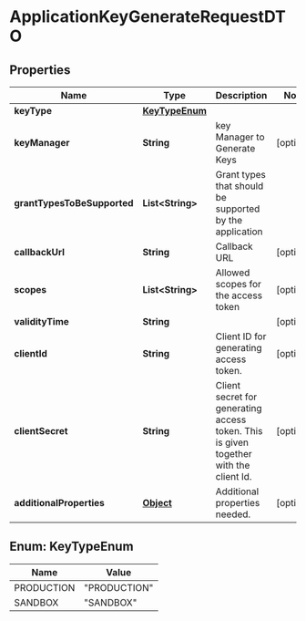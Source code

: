 

# ApplicationKeyGenerateRequestDTO

## Properties

Name | Type | Description | Notes
------------ | ------------- | ------------- | -------------
**keyType** | [**KeyTypeEnum**](#KeyTypeEnum) |  | 
**keyManager** | **String** | key Manager to Generate Keys |  [optional]
**grantTypesToBeSupported** | **List&lt;String&gt;** | Grant types that should be supported by the application | 
**callbackUrl** | **String** | Callback URL |  [optional]
**scopes** | **List&lt;String&gt;** | Allowed scopes for the access token |  [optional]
**validityTime** | **String** |  |  [optional]
**clientId** | **String** | Client ID for generating access token. |  [optional]
**clientSecret** | **String** | Client secret for generating access token. This is given together with the client Id. |  [optional]
**additionalProperties** | [**Object**](.md) | Additional properties needed. |  [optional]



## Enum: KeyTypeEnum

Name | Value
---- | -----
PRODUCTION | &quot;PRODUCTION&quot;
SANDBOX | &quot;SANDBOX&quot;



